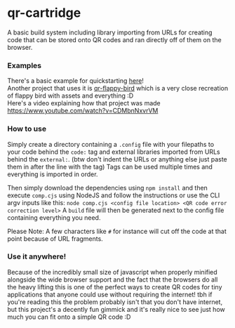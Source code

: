 # qr-cartridge
A basic build system including library importing from URLs for creating code that can be stored onto QR codes and ran directly off of them on the browser.

### Examples

There's a basic example for quickstarting [here](https://github.com/RandomGamingDev/qr-cartridge/tree/main/example)! <br/>
Another project that uses it is [qr-flappy-bird](https://github.com/RandomGamingDev/qr-flappy-bird) which is a very close recreation of flappy bird with assets and everything :D <br/>
Here's a video explaining how that project was made https://www.youtube.com/watch?v=CDMbnNxvrVM

### How to use

Simply create a directory containing a `.config` file with your filepaths to your code behind the `code:` tag and external libraries imported from URLs behind the `external:`. (btw don't indent the URLs or anything else just paste them in after the line with the tag)
Tags can be used multiple times and everything is imported in order.

Then simply download the dependencies using `npm install` and then execute `comp.cjs` using NodeJS and follow the instructions or use the CLI argv inputs like this: `node comp.cjs <config file location> <QR code error correction level>`
A `build` file will then be generated next to the config file containing everything you need.

Please Note: A few characters like `#` for instance will cut off the code at that point because of URL fragments.

### Use it anywhere!

Because of the incredibly small size of javascript when properly minified alongside the wide browser support and the fact that the browsers do all the heavy lifting this is one of the perfect ways to create QR codes for tiny applications that anyone could use without requiring the internet!
tbh if you're reading this the problem probably isn't that you don't have internet, but this project's a decently fun gimmick and it's really nice to see just how much you can fit onto a simple QR code :D
